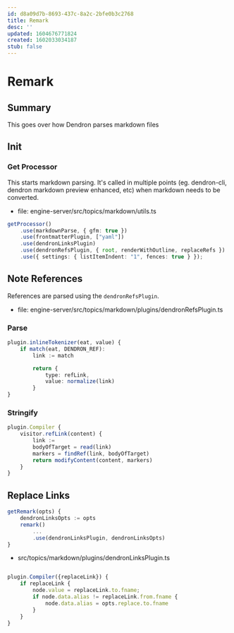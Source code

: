 ```yaml
---
id: d8a09d7b-8693-437c-8a2c-2bfe0b3c2768
title: Remark
desc: ''
updated: 1604676771824
created: 1602033034187
stub: false
---
```



# Remark

## Summary

This goes over how Dendron parses markdown files

## Init

### Get Processor

This starts markdown parsing. It's called in multiple points (eg. dendron-cli, dendron markdown preview enhanced, etc) when markdown needs to be converted.

- file: engine-server/src/topics/markdown/utils.ts

```ts
getProcessor() 
    .use(markdownParse, { gfm: true })
    .use(frontmatterPlugin, ["yaml"])
    .use(dendronLinksPlugin)
    .use(dendronRefsPlugin, { root, renderWithOutline, replaceRefs })
    .use({ settings: { listItemIndent: "1", fences: true } });
```

## Note References

References are parsed using the `dendronRefsPlugin`.

- file: engine-server/src/topics/markdown/plugins/dendronRefsPlugin.ts

### Parse

```ts
plugin.inlineTokenizer(eat, value) {
    if match(eat, DENDRON_REF):
        link := match

        return {
            type: refLink,
            value: normalize(link)
        }
}
```

### Stringify

```ts
plugin.Compiler {
    visitor.refLink(content) {
        link := 
        bodyOfTarget = read(link)
        markers = findRef(link, bodyOfTarget)
        return modifyContent(content, markers)
    }
}

```

## Replace Links

```ts
getRemark(opts) {
    dendronLinksOpts := opts
    remark()
        ...
        .use(dendronLinksPlugin, dendronLinksOpts)
}
```

- src/topics/markdown/plugins/dendronLinksPlugin.ts
```ts

plugin.Compiler({replaceLink}) {
    if replaceLink {
        node.value = replaceLink.to.fname;
        if node.data.alias != replaceLink.from.fname {
            node.data.alias = opts.replace.to.fname
        }
    }
}
```